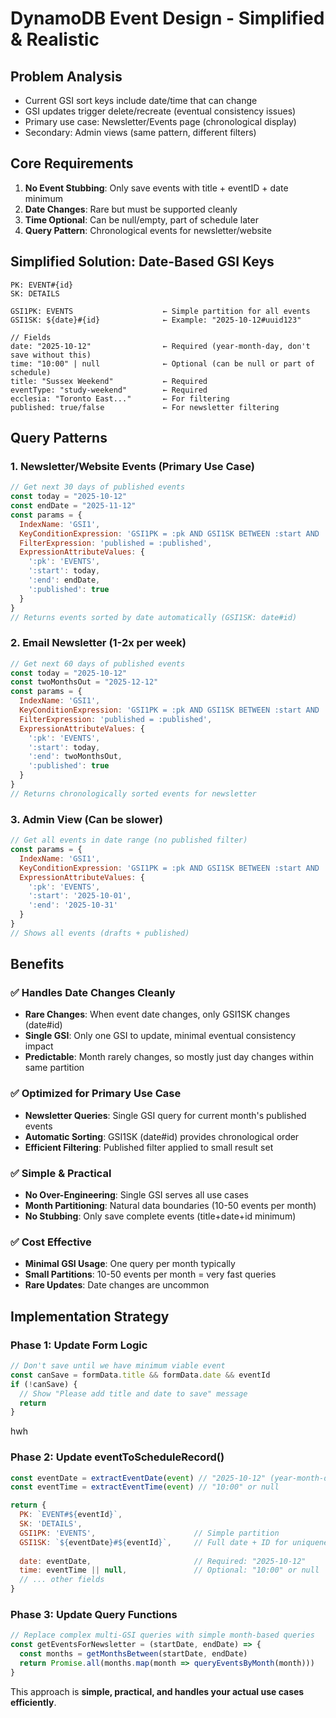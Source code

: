 # DynamoDB Event Design - Simplified & Realistic

## Problem Analysis
- Current GSI sort keys include date/time that can change
- GSI updates trigger delete/recreate (eventual consistency issues)
- Primary use case: Newsletter/Events page (chronological display)
- Secondary: Admin views (same pattern, different filters)

## Core Requirements
1. **No Event Stubbing**: Only save events with title + eventID + date minimum
2. **Date Changes**: Rare but must be supported cleanly  
3. **Time Optional**: Can be null/empty, part of schedule later
4. **Query Pattern**: Chronological events for newsletter/website

## Simplified Solution: Date-Based GSI Keys

```
PK: EVENT#{id}
SK: DETAILS

GSI1PK: EVENTS                    ← Simple partition for all events
GSI1SK: ${date}#{id}              ← Example: "2025-10-12#uuid123"

// Fields
date: "2025-10-12"                ← Required (year-month-day, don't save without this)
time: "10:00" | null              ← Optional (can be null or part of schedule)
title: "Sussex Weekend"           ← Required
eventType: "study-weekend"        ← Required
ecclesia: "Toronto East..."       ← For filtering
published: true/false             ← For newsletter filtering
```

## Query Patterns

### 1. Newsletter/Website Events (Primary Use Case)
```javascript
// Get next 30 days of published events
const today = "2025-10-12"
const endDate = "2025-11-12"
const params = {
  IndexName: 'GSI1',
  KeyConditionExpression: 'GSI1PK = :pk AND GSI1SK BETWEEN :start AND :end',
  FilterExpression: 'published = :published',
  ExpressionAttributeValues: {
    ':pk': 'EVENTS',
    ':start': today,
    ':end': endDate,
    ':published': true
  }
}
// Returns events sorted by date automatically (GSI1SK: date#id)
```

### 2. Email Newsletter (1-2x per week)
```javascript
// Get next 60 days of published events
const today = "2025-10-12"
const twoMonthsOut = "2025-12-12"
const params = {
  IndexName: 'GSI1',
  KeyConditionExpression: 'GSI1PK = :pk AND GSI1SK BETWEEN :start AND :end',
  FilterExpression: 'published = :published',
  ExpressionAttributeValues: {
    ':pk': 'EVENTS',
    ':start': today,
    ':end': twoMonthsOut,
    ':published': true
  }
}
// Returns chronologically sorted events for newsletter
```

### 3. Admin View (Can be slower)
```javascript
// Get all events in date range (no published filter)
const params = {
  IndexName: 'GSI1', 
  KeyConditionExpression: 'GSI1PK = :pk AND GSI1SK BETWEEN :start AND :end',
  ExpressionAttributeValues: {
    ':pk': 'EVENTS',
    ':start': '2025-10-01',
    ':end': '2025-10-31'
  }
}
// Shows all events (drafts + published)
```

## Benefits

### ✅ Handles Date Changes Cleanly
- **Rare Changes**: When event date changes, only GSI1SK changes (date#id)
- **Single GSI**: Only one GSI to update, minimal eventual consistency impact
- **Predictable**: Month rarely changes, so mostly just day changes within same partition

### ✅ Optimized for Primary Use Case  
- **Newsletter Queries**: Single GSI query for current month's published events
- **Automatic Sorting**: GSI1SK (date#id) provides chronological order
- **Efficient Filtering**: Published filter applied to small result set

### ✅ Simple & Practical
- **No Over-Engineering**: Single GSI serves all use cases
- **Month Partitioning**: Natural data boundaries (10-50 events per month)
- **No Stubbing**: Only save complete events (title+date+id minimum)

### ✅ Cost Effective
- **Minimal GSI Usage**: One query per month typically
- **Small Partitions**: 10-50 events per month = very fast queries
- **Rare Updates**: Date changes are uncommon

## Implementation Strategy

### Phase 1: Update Form Logic
```javascript
// Don't save until we have minimum viable event
const canSave = formData.title && formData.date && eventId
if (!canSave) {
  // Show "Please add title and date to save" message
  return
}
```
hwh
### Phase 2: Update eventToScheduleRecord()
```javascript
const eventDate = extractEventDate(event) // "2025-10-12" (year-month-day)
const eventTime = extractEventTime(event) // "10:00" or null

return {
  PK: `EVENT#${eventId}`,
  SK: 'DETAILS',
  GSI1PK: 'EVENTS',                      // Simple partition
  GSI1SK: `${eventDate}#${eventId}`,     // Full date + ID for uniqueness
  
  date: eventDate,                       // Required: "2025-10-12"
  time: eventTime || null,               // Optional: "10:00" or null
  // ... other fields
}
```

### Phase 3: Update Query Functions
```javascript
// Replace complex multi-GSI queries with simple month-based queries
const getEventsForNewsletter = (startDate, endDate) => {
  const months = getMonthsBetween(startDate, endDate)
  return Promise.all(months.map(month => queryEventsByMonth(month)))
}
```

This approach is **simple, practical, and handles your actual use cases efficiently**.